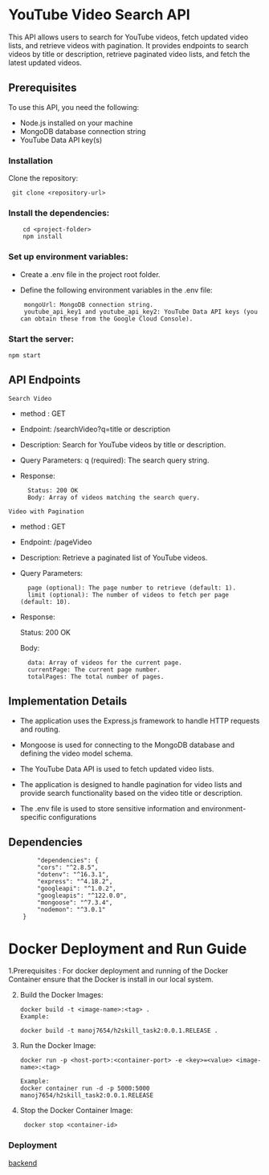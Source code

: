 # YouTube Video Search API
This API allows users to search for YouTube videos, fetch updated video lists, and retrieve videos with pagination. It provides endpoints to search videos by title or description, retrieve paginated video lists, and fetch the latest updated videos.

## Prerequisites
To use this API, you need the following:

 * Node.js installed on your machine
 * MongoDB database connection string
 * YouTube Data API key(s)
### Installation
Clone the repository:

     git clone <repository-url>

### Install the dependencies:

        cd <project-folder>
        npm install

### Set up environment variables:

 * Create a .env file in the project root folder.

 * Define the following environment variables in the .env file:

        mongoUrl: MongoDB connection string.
        youtube_api_key1 and youtube_api_key2: YouTube Data API keys (you can obtain these from the Google Cloud Console).

### Start the server:

    npm start

## API Endpoints
`Search Video`

* method : GET

* Endpoint: /searchVideo?q=title or description

* Description: Search for YouTube videos by title or description.

* Query Parameters:
q (required): The search query string.
* Response:

        Status: 200 OK
        Body: Array of videos matching the search query.

`Video with Pagination`

* method : GET

* Endpoint: /pageVideo

* Description: Retrieve a paginated list of YouTube videos.

* Query Parameters:

        page (optional): The page number to retrieve (default: 1).
        limit (optional): The number of videos to fetch per page (default: 10).

* Response:

    Status: 200 OK

  Body:

        data: Array of videos for the current page.
        currentPage: The current page number.
        totalPages: The total number of pages.


## Implementation Details

* The application uses the Express.js framework to handle HTTP requests and routing.

* Mongoose is used for connecting to the MongoDB database and defining the video model schema.

* The YouTube Data API is used to fetch updated video lists.

* The application is designed to handle pagination for video lists and provide search functionality based on the video title or description.

* The .env file is used to store sensitive information and environment-specific configurations

## Dependencies

            "dependencies": {
            "cors": "^2.8.5",
            "dotenv": "^16.3.1",
            "express": "^4.18.2",
            "googleapi": "^1.0.2",
            "googleapis": "^122.0.0",
            "mongoose": "^7.3.4",
            "nodemon": "^3.0.1"
        }


# Docker Deployment and Run Guide

1.Prerequisites : For docker deployment and running of the Docker Container ensure that the Docker is install in our local system.

2. Build the Docker Images:

       docker build -t <image-name>:<tag> .
       Example:
       
       docker build -t manoj7654/h2skill_task2:0.0.1.RELEASE .

3. Run the Docker Image:

       docker run -p <host-port>:<container-port> -e <key>=<value> <image-name>:<tag>

       Example:
       docker container run -d -p 5000:5000 manoj7654/h2skill_task2:0.0.1.RELEASE 
4. Stop the Docker Container Image:

        docker stop <container-id>


### Deployment 

  [backend](https://lovebird-garters.cyclic.app/)
